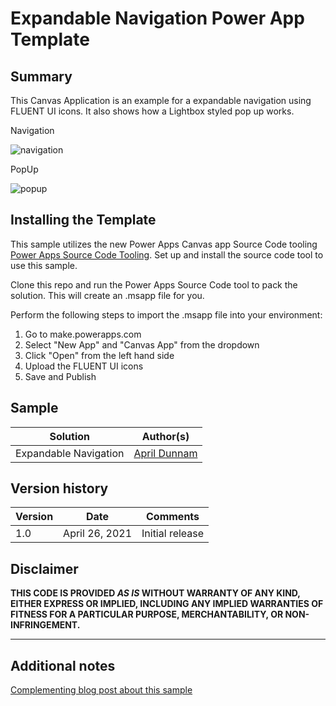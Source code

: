# Expandable Navigation Power App Template

## Summary
This Canvas Application is an example for a expandable navigation using FLUENT UI icons. It also shows how a Lightbox styled pop up works. 

Navigation

![navigation](./expand.gif)  

PopUp

![popup](./showpopup.gif)  



## Installing the Template
This sample utilizes the new Power Apps Canvas app Source Code tooling [Power Apps Source Code Tooling](https://github.com/microsoft/PowerApps-Language-Tooling). Set up and install the source code tool to use this sample.  

Clone this repo and run the Power Apps Source Code tool to pack the solution.  This will create an .msapp file for you.

Perform the following steps to import the .msapp file into your environment:
1. Go to make.powerapps.com 
2. Select "New App" and "Canvas App" from the dropdown
3. Click "Open" from the left hand side 
4. Upload the FLUENT UI icons
5. Save and Publish 

## Sample

Solution|Author(s)
--------|---------
Expandable Navigation | [April Dunnam](https://www.twitter.com/luisefreese)

## Version history

Version|Date|Comments
-------|----|--------
1.0|April 26, 2021|Initial release


## Disclaimer
**THIS CODE IS PROVIDED *AS IS* WITHOUT WARRANTY OF ANY KIND, EITHER EXPRESS OR IMPLIED, INCLUDING ANY IMPLIED WARRANTIES OF FITNESS FOR A PARTICULAR PURPOSE, MERCHANTABILITY, OR NON-INFRINGEMENT.**

---

## Additional notes

[Complementing blog post about this sample](https://m365princess.com/how-to-beautify-your-power-apps/)


